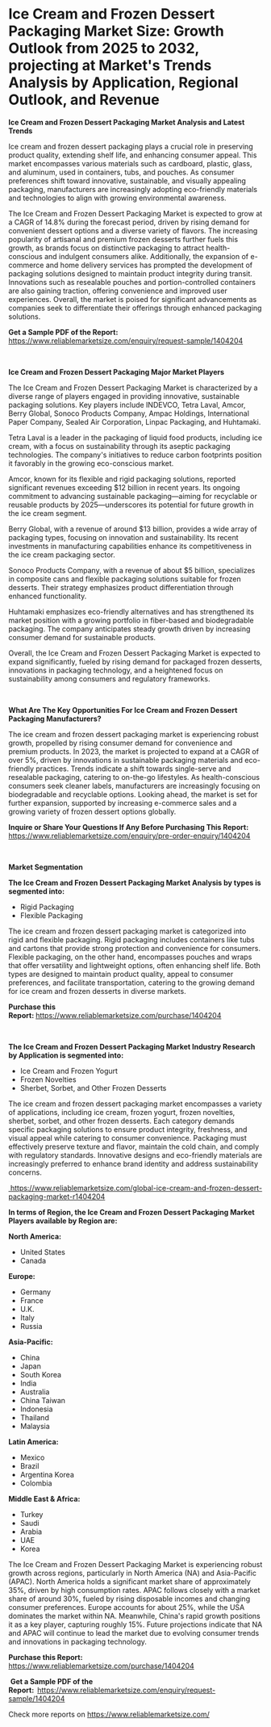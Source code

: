 <p><h1>Ice Cream and Frozen Dessert Packaging Market Size: Growth Outlook from 2025 to 2032, projecting at Market's Trends Analysis by Application, Regional Outlook, and Revenue</h1></p><p><strong>Ice Cream and Frozen Dessert Packaging Market Analysis and Latest Trends</strong></p>
<p><p>Ice cream and frozen dessert packaging plays a crucial role in preserving product quality, extending shelf life, and enhancing consumer appeal. This market encompasses various materials such as cardboard, plastic, glass, and aluminum, used in containers, tubs, and pouches. As consumer preferences shift toward innovative, sustainable, and visually appealing packaging, manufacturers are increasingly adopting eco-friendly materials and technologies to align with growing environmental awareness.</p><p>The Ice Cream and Frozen Dessert Packaging Market is expected to grow at a CAGR of 14.8% during the forecast period, driven by rising demand for convenient dessert options and a diverse variety of flavors. The increasing popularity of artisanal and premium frozen desserts further fuels this growth, as brands focus on distinctive packaging to attract health-conscious and indulgent consumers alike. Additionally, the expansion of e-commerce and home delivery services has prompted the development of packaging solutions designed to maintain product integrity during transit. Innovations such as resealable pouches and portion-controlled containers are also gaining traction, offering convenience and improved user experiences. Overall, the market is poised for significant advancements as companies seek to differentiate their offerings through enhanced packaging solutions.</p></p>
<p><strong>Get a Sample PDF of the Report:&nbsp;</strong> <a href="https://www.reliablemarketsize.com/enquiry/request-sample/1404204?utm_campaign=2308&utm_medium=2&utm_source=Github&utm_content=ia&utm_term=28022025&utm_id=ice-cream-and-frozen-dessert-packaging">https://www.reliablemarketsize.com/enquiry/request-sample/1404204</a></p>
<p>&nbsp;</p>
<p><strong>Ice Cream and Frozen Dessert Packaging Major Market Players</strong></p>
<p><p>The Ice Cream and Frozen Dessert Packaging Market is characterized by a diverse range of players engaged in providing innovative, sustainable packaging solutions. Key players include INDEVCO, Tetra Laval, Amcor, Berry Global, Sonoco Products Company, Ampac Holdings, International Paper Company, Sealed Air Corporation, Linpac Packaging, and Huhtamaki.</p><p>Tetra Laval is a leader in the packaging of liquid food products, including ice cream, with a focus on sustainability through its aseptic packaging technologies. The company's initiatives to reduce carbon footprints position it favorably in the growing eco-conscious market. </p><p>Amcor, known for its flexible and rigid packaging solutions, reported significant revenues exceeding $12 billion in recent years. Its ongoing commitment to advancing sustainable packaging—aiming for recyclable or reusable products by 2025—underscores its potential for future growth in the ice cream segment.</p><p>Berry Global, with a revenue of around $13 billion, provides a wide array of packaging types, focusing on innovation and sustainability. Its recent investments in manufacturing capabilities enhance its competitiveness in the ice cream packaging sector.</p><p>Sonoco Products Company, with a revenue of about $5 billion, specializes in composite cans and flexible packaging solutions suitable for frozen desserts. Their strategy emphasizes product differentiation through enhanced functionality.</p><p>Huhtamaki emphasizes eco-friendly alternatives and has strengthened its market position with a growing portfolio in fiber-based and biodegradable packaging. The company anticipates steady growth driven by increasing consumer demand for sustainable products.</p><p>Overall, the Ice Cream and Frozen Dessert Packaging Market is expected to expand significantly, fueled by rising demand for packaged frozen desserts, innovations in packaging technology, and a heightened focus on sustainability among consumers and regulatory frameworks.</p></p>
<p>&nbsp;</p>
<p><strong>What Are The Key Opportunities For Ice Cream and Frozen Dessert Packaging Manufacturers?</strong></p>
<p><p>The ice cream and frozen dessert packaging market is experiencing robust growth, propelled by rising consumer demand for convenience and premium products. In 2023, the market is projected to expand at a CAGR of over 5%, driven by innovations in sustainable packaging materials and eco-friendly practices. Trends indicate a shift towards single-serve and resealable packaging, catering to on-the-go lifestyles. As health-conscious consumers seek cleaner labels, manufacturers are increasingly focusing on biodegradable and recyclable options. Looking ahead, the market is set for further expansion, supported by increasing e-commerce sales and a growing variety of frozen dessert options globally.</p></p>
<p><strong>Inquire or Share Your Questions If Any Before Purchasing This Report:</strong> <a href="https://www.reliablemarketsize.com/enquiry/pre-order-enquiry/1404204?utm_campaign=2308&utm_medium=2&utm_source=Github&utm_content=ia&utm_term=28022025&utm_id=ice-cream-and-frozen-dessert-packaging">https://www.reliablemarketsize.com/enquiry/pre-order-enquiry/1404204</a></p>
<p>&nbsp;</p>
<p><strong>Market Segmentation</strong></p>
<p><strong>The Ice Cream and Frozen Dessert Packaging Market Analysis by types is segmented into:</strong></p>
<p><ul><li>Rigid Packaging</li><li>Flexible Packaging</li></ul></p>
<p><p>The ice cream and frozen dessert packaging market is categorized into rigid and flexible packaging. Rigid packaging includes containers like tubs and cartons that provide strong protection and convenience for consumers. Flexible packaging, on the other hand, encompasses pouches and wraps that offer versatility and lightweight options, often enhancing shelf life. Both types are designed to maintain product quality, appeal to consumer preferences, and facilitate transportation, catering to the growing demand for ice cream and frozen desserts in diverse markets.</p></p>
<p><strong>Purchase this Report:&nbsp;</strong><a href="https://www.reliablemarketsize.com/purchase/1404204?utm_campaign=2308&utm_medium=2&utm_source=Github&utm_content=ia&utm_term=28022025&utm_id=ice-cream-and-frozen-dessert-packaging">https://www.reliablemarketsize.com/purchase/1404204</a></p>
<p>&nbsp;</p>
<p><strong>The Ice Cream and Frozen Dessert Packaging Market Industry Research by Application is segmented into:</strong></p>
<p><ul><li>Ice Cream and Frozen Yogurt</li><li>Frozen Novelties</li><li>Sherbet, Sorbet, and Other Frozen Desserts</li></ul></p>
<p><p>The ice cream and frozen dessert packaging market encompasses a variety of applications, including ice cream, frozen yogurt, frozen novelties, sherbet, sorbet, and other frozen desserts. Each category demands specific packaging solutions to ensure product integrity, freshness, and visual appeal while catering to consumer convenience. Packaging must effectively preserve texture and flavor, maintain the cold chain, and comply with regulatory standards. Innovative designs and eco-friendly materials are increasingly preferred to enhance brand identity and address sustainability concerns.</p></p>
<p><a href="https://www.reliablemarketsize.com/global-ice-cream-and-frozen-dessert-packaging-market-r1404204?utm_campaign=2308&utm_medium=2&utm_source=Github&utm_content=ia&utm_term=28022025&utm_id=ice-cream-and-frozen-dessert-packaging">&nbsp;https://www.reliablemarketsize.com/global-ice-cream-and-frozen-dessert-packaging-market-r1404204</a></p>
<p><strong>In terms of Region, the Ice Cream and Frozen Dessert Packaging Market Players available by Region are:</strong></p>
<p>
    <p> <strong> North America: </strong>
        <ul>
            <li>United States</li>
            <li>Canada</li>
        </ul>
        </p> 
    <p> <strong> Europe: </strong>
        <ul>
            <li>Germany</li>
            <li>France</li>
            <li>U.K.</li>
            <li>Italy</li>
            <li>Russia</li>
        </ul>
        </p> 
    <p> <strong> Asia-Pacific: </strong>
        <ul>
            <li>China</li>
            <li>Japan</li>
            <li>South Korea</li>
            <li>India</li>
            <li>Australia</li>
            <li>China Taiwan</li>
            <li>Indonesia</li>
            <li>Thailand</li>
            <li>Malaysia</li>
        </ul>
        </p> 
    <p> <strong> Latin America: </strong>
        <ul>
            <li>Mexico</li>
            <li>Brazil</li>
            <li>Argentina Korea</li>
            <li>Colombia</li>
        </ul>
        </p> 
    <p> <strong> Middle East & Africa: </strong>
        <ul>
            <li>Turkey</li>
            <li>Saudi</li>
            <li>Arabia</li>
            <li>UAE</li>
            <li>Korea</li>
        </ul>
    </p>
    </p>
<p><p>The Ice Cream and Frozen Dessert Packaging Market is experiencing robust growth across regions, particularly in North America (NA) and Asia-Pacific (APAC). North America holds a significant market share of approximately 35%, driven by high consumption rates. APAC follows closely with a market share of around 30%, fueled by rising disposable incomes and changing consumer preferences. Europe accounts for about 25%, while the USA dominates the market within NA. Meanwhile, China's rapid growth positions it as a key player, capturing roughly 15%. Future projections indicate that NA and APAC will continue to lead the market due to evolving consumer trends and innovations in packaging technology.</p></p>
<p><strong>Purchase this Report: </strong><a href="https://www.reliablemarketsize.com/purchase/1404204?utm_campaign=2308&utm_medium=2&utm_source=Github&utm_content=ia&utm_term=28022025&utm_id=ice-cream-and-frozen-dessert-packaging">https://www.reliablemarketsize.com/purchase/1404204</a></p>
<p>&nbsp;<strong>Get a Sample PDF of the Report:&nbsp;&nbsp;</strong><a href="https://www.reliablemarketsize.com/enquiry/request-sample/1404204?utm_campaign=2308&utm_medium=2&utm_source=Github&utm_content=ia&utm_term=28022025&utm_id=ice-cream-and-frozen-dessert-packaging">https://www.reliablemarketsize.com/enquiry/request-sample/1404204</a></p>
<p><strong></strong></p>
<p>Check more reports on <a href="https://www.reliablemarketsize.com/?utm_campaign=2308&utm_medium=2&utm_source=Github&utm_content=ia&utm_term=28022025&utm_id=ice-cream-and-frozen-dessert-packaging">https://www.reliablemarketsize.com/</a></p>